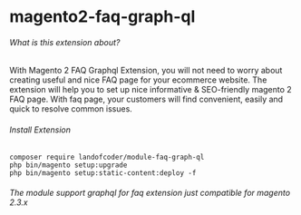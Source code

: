 # magento2-faq-graph-ql

###### What is this extension about?
With Magento 2 FAQ Graphql Extension, you will not need to worry about creating useful and nice FAQ page for your ecommerce website. The extension will help you to set up nice informative & SEO-friendly magento 2 FAQ page. With faq page, your customers will find convenient, easily and quick to resolve common issues.

###### Install Extension
```
composer require landofcoder/module-faq-graph-ql
php bin/magento setup:upgrade
php bin/magento setup:static-content:deploy -f

```

###### The module support graphql for faq extension just compatible for magento 2.3.x

